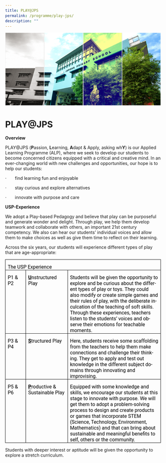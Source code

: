 ```yaml
---
title: PLAY@JPS
permalink: /programme/play-jps/
description: ""
---
```

![](/images/Banner.png)

PLAY@JPS
========================================================
**Overview**

PLAY@JPS (**P**assion, **L**earning, **A**dapt &amp; Apply, asking wh**Y**) is our Applied Learning Programme (ALP), where we seek to develop our students to become concerned citizens equipped with a critical and creative mind. In an ever-changing world with new challenges and opportunities, our hope is to help our students:

·&nbsp;&nbsp;&nbsp;&nbsp;&nbsp;&nbsp; find learning fun and enjoyable

·&nbsp;&nbsp;&nbsp;&nbsp;&nbsp;&nbsp; stay curious and explore alternatives

·&nbsp;&nbsp;&nbsp;&nbsp;&nbsp;&nbsp; innovate with purpose and care

**USP-Experience**

We adopt a Play-based Pedagogy and believe that play can be purposeful and generate wonder and delight. Through play, we help them develop teamwork and collaborate with others, an important 21st century competency. We also can hear our students’ individual voices and allow them to make choices as well as give them time to reflect on their learning.

Across the six years, our students will experience different types of play that are age-appropriate:


<table style="border-collapse:collapse;border:none;mso-border-alt:solid windowtext .5pt;
 mso-yfti-tbllook:1184;mso-padding-alt:0in 5.4pt 0in 5.4pt" cellpadding="0" cellspacing="0" border="1" class="MsoTableGrid"><tbody><tr style="mso-yfti-irow:0;mso-yfti-firstrow:yes"><td style="width:467.5pt;border:solid windowtext 1.0pt;
  mso-border-alt:solid windowtext .5pt;padding:0in 5.4pt 0in 5.4pt" valign="top" colspan="3" width="623"><p style="margin-bottom:0in;line-height:normal" class="MsoNormal"><span style="font-size:12.0pt;font-family:Roboto;mso-fareast-font-family:
  &quot;Times New Roman&quot;;mso-bidi-font-family:Arial;color:black;mso-ansi-language:
  EN-SG;mso-bidi-language:TA" lang="EN-SG">The USP Experience</span></p></td></tr><tr style="mso-yfti-irow:1"><td style="width:53.75pt;border:solid windowtext 1.0pt;
  border-top:none;mso-border-top-alt:solid windowtext .5pt;mso-border-alt:solid windowtext .5pt;
  padding:0in 5.4pt 0in 5.4pt" valign="top" width="72"><p style="margin-bottom:0in;line-height:normal" class="MsoNormal"><span style="font-size:12.0pt;font-family:Roboto;mso-fareast-font-family:
  &quot;Times New Roman&quot;;mso-bidi-font-family:Arial;color:black;mso-ansi-language:
  EN-SG;mso-bidi-language:TA" lang="EN-SG">P1 &amp; P2</span></p></td><td style="width:1.5in;border-top:none;border-left:none;
  border-bottom:solid windowtext 1.0pt;border-right:solid windowtext 1.0pt;
  mso-border-top-alt:solid windowtext .5pt;mso-border-left-alt:solid windowtext .5pt;
  mso-border-alt:solid windowtext .5pt;padding:0in 5.4pt 0in 5.4pt" valign="top" width="144"><p style="margin-bottom:0in;line-height:normal" class="MsoNormal"><b><u><span style="font-size:12.0pt;font-family:Roboto;mso-fareast-font-family:
  &quot;Times New Roman&quot;;mso-bidi-font-family:Arial;color:black;mso-ansi-language:
  EN-SG;mso-bidi-language:TA" lang="EN-SG">U</span></u></b><span style="font-size:12.0pt;font-family:Roboto;mso-fareast-font-family:&quot;Times New Roman&quot;;
  mso-bidi-font-family:Arial;color:black;mso-ansi-language:EN-SG;mso-bidi-language:
  TA" lang="EN-SG">nstructured Play</span></p></td><td style="width:305.75pt;border-top:none;border-left:
  none;border-bottom:solid windowtext 1.0pt;border-right:solid windowtext 1.0pt;
  mso-border-top-alt:solid windowtext .5pt;mso-border-left-alt:solid windowtext .5pt;
  mso-border-alt:solid windowtext .5pt;padding:0in 5.4pt 0in 5.4pt" valign="top" width="408"><p style="margin-bottom:0in;line-height:normal" class="MsoNormal"><span style="font-size:12.0pt;font-family:Roboto;mso-fareast-font-family:
  &quot;Times New Roman&quot;;mso-bidi-font-family:Arial;color:black;mso-ansi-language:
  EN-SG;mso-bidi-language:TA" lang="EN-SG">Students will be given the opportunity to explore and be curious about the different types of play or toys. They could also modify or create simple games and their rules of play, with the deliberate inculcation of the teaching of soft skills. Through these experiences, teachers listen to the students’ voices and observe their emotions for teachable moments.</span></p></td></tr><tr style="mso-yfti-irow:2"><td style="width:53.75pt;border:solid windowtext 1.0pt;
  border-top:none;mso-border-top-alt:solid windowtext .5pt;mso-border-alt:solid windowtext .5pt;
  padding:0in 5.4pt 0in 5.4pt" valign="top" width="72"><p style="margin-bottom:0in;line-height:normal" class="MsoNormal"><span style="font-size:12.0pt;font-family:Roboto;mso-fareast-font-family:
  &quot;Times New Roman&quot;;mso-bidi-font-family:Arial;color:black;mso-ansi-language:
  EN-SG;mso-bidi-language:TA" lang="EN-SG">P3 &amp; P4</span></p></td><td style="width:1.5in;border-top:none;border-left:none;
  border-bottom:solid windowtext 1.0pt;border-right:solid windowtext 1.0pt;
  mso-border-top-alt:solid windowtext .5pt;mso-border-left-alt:solid windowtext .5pt;
  mso-border-alt:solid windowtext .5pt;padding:0in 5.4pt 0in 5.4pt" valign="top" width="144"><p style="margin-bottom:0in;line-height:normal" class="MsoNormal"><b><u><span style="font-size:12.0pt;font-family:Roboto;mso-fareast-font-family:
  &quot;Times New Roman&quot;;mso-bidi-font-family:Arial;color:black;mso-ansi-language:
  EN-SG;mso-bidi-language:TA" lang="EN-SG">S</span></u></b><span style="font-size:12.0pt;font-family:Roboto;mso-fareast-font-family:&quot;Times New Roman&quot;;
  mso-bidi-font-family:Arial;color:black;mso-ansi-language:EN-SG;mso-bidi-language:
  TA" lang="EN-SG">tructured Play</span></p></td><td style="width:305.75pt;border-top:none;border-left:
  none;border-bottom:solid windowtext 1.0pt;border-right:solid windowtext 1.0pt;
  mso-border-top-alt:solid windowtext .5pt;mso-border-left-alt:solid windowtext .5pt;
  mso-border-alt:solid windowtext .5pt;padding:0in 5.4pt 0in 5.4pt" valign="top" width="408"><p style="margin-bottom:0in;line-height:normal" class="MsoNormal"><span style="font-size:12.0pt;font-family:Roboto;mso-fareast-font-family:
  &quot;Times New Roman&quot;;mso-bidi-font-family:Arial;color:black;mso-ansi-language:
  EN-SG;mso-bidi-language:TA" lang="EN-SG">Here, students receive some scaffolding from the teachers to help them make connections and challenge their thinking. They get to apply and test out knowledge in the different subject domains through innovating and improvising.</span></p></td></tr><tr style="mso-yfti-irow:3;mso-yfti-lastrow:yes"><td style="width:53.75pt;border:solid windowtext 1.0pt;
  border-top:none;mso-border-top-alt:solid windowtext .5pt;mso-border-alt:solid windowtext .5pt;
  padding:0in 5.4pt 0in 5.4pt" valign="top" width="72"><p style="margin-bottom:0in;line-height:normal" class="MsoNormal"><span style="font-size:12.0pt;font-family:Roboto;mso-fareast-font-family:
  &quot;Times New Roman&quot;;mso-bidi-font-family:Arial;color:black;mso-ansi-language:
  EN-SG;mso-bidi-language:TA" lang="EN-SG">P5 &amp; P6</span></p></td><td style="width:1.5in;border-top:none;border-left:none;
  border-bottom:solid windowtext 1.0pt;border-right:solid windowtext 1.0pt;
  mso-border-top-alt:solid windowtext .5pt;mso-border-left-alt:solid windowtext .5pt;
  mso-border-alt:solid windowtext .5pt;padding:0in 5.4pt 0in 5.4pt" valign="top" width="144"><p style="margin-bottom:0in;line-height:normal" class="MsoNormal"><b><u><span style="font-size:12.0pt;font-family:Roboto;mso-fareast-font-family:
  &quot;Times New Roman&quot;;mso-bidi-font-family:Arial;color:black;mso-ansi-language:
  EN-SG;mso-bidi-language:TA" lang="EN-SG">P</span></u></b><span style="font-size:12.0pt;font-family:Roboto;mso-fareast-font-family:&quot;Times New Roman&quot;;
  mso-bidi-font-family:Arial;color:black;mso-ansi-language:EN-SG;mso-bidi-language:
  TA" lang="EN-SG">roductive &amp; Sustainable Play</span></p></td><td style="width:305.75pt;border-top:none;border-left:
  none;border-bottom:solid windowtext 1.0pt;border-right:solid windowtext 1.0pt;
  mso-border-top-alt:solid windowtext .5pt;mso-border-left-alt:solid windowtext .5pt;
  mso-border-alt:solid windowtext .5pt;padding:0in 5.4pt 0in 5.4pt" valign="top" width="408"><p style="margin-bottom:0in;line-height:normal" class="MsoNormal"><span style="font-size:12.0pt;font-family:Roboto;mso-fareast-font-family:
  &quot;Times New Roman&quot;;mso-bidi-font-family:Arial;color:black;mso-ansi-language:
  EN-SG;mso-bidi-language:TA" lang="EN-SG">Equipped with some knowledge and skills, we encourage our students at this stage to innovate with purpose. We will get them to adopt a problem-solving process to design and create products or games that incorporate STEM (Science, Technology, Environment, Mathematics) and that can bring about sustainable and meaningful benefits to self, others or the community.</span></p></td></trtbody></table> 

Students with deeper interest or aptitude will be given the opportunity to explore a stretch curriculum.